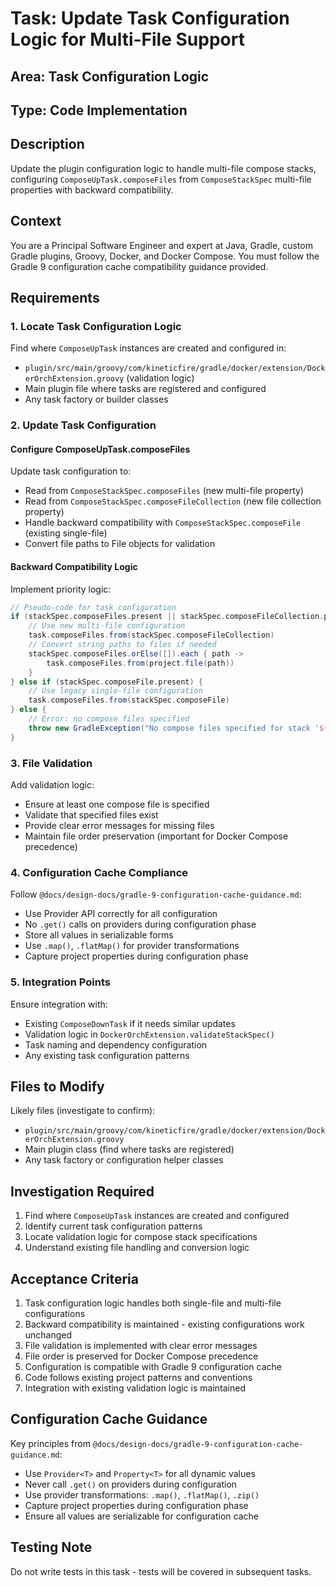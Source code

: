 # Task: Update Task Configuration Logic for Multi-File Support

## Area: Task Configuration Logic

## Type: Code Implementation

## Description
Update the plugin configuration logic to handle multi-file compose stacks, configuring `ComposeUpTask.composeFiles` from `ComposeStackSpec` multi-file properties with backward compatibility.

## Context
You are a Principal Software Engineer and expert at Java, Gradle, custom Gradle plugins, Groovy, Docker, and Docker Compose. You must follow the Gradle 9 configuration cache compatibility guidance provided.

## Requirements

### 1. Locate Task Configuration Logic
Find where `ComposeUpTask` instances are created and configured in:
- `plugin/src/main/groovy/com/kineticfire/gradle/docker/extension/DockerOrchExtension.groovy` (validation logic)
- Main plugin file where tasks are registered and configured
- Any task factory or builder classes

### 2. Update Task Configuration

#### Configure ComposeUpTask.composeFiles
Update task configuration to:
- Read from `ComposeStackSpec.composeFiles` (new multi-file property)
- Read from `ComposeStackSpec.composeFileCollection` (new file collection property)  
- Handle backward compatibility with `ComposeStackSpec.composeFile` (existing single-file)
- Convert file paths to File objects for validation

#### Backward Compatibility Logic
Implement priority logic:
```groovy
// Pseudo-code for task configuration
if (stackSpec.composeFiles.present || stackSpec.composeFileCollection.present) {
    // Use new multi-file configuration
    task.composeFiles.from(stackSpec.composeFileCollection)
    // Convert string paths to files if needed
    stackSpec.composeFiles.orElse([]).each { path ->
        task.composeFiles.from(project.file(path))
    }
} else if (stackSpec.composeFile.present) {
    // Use legacy single-file configuration  
    task.composeFiles.from(stackSpec.composeFile)
} else {
    // Error: no compose files specified
    throw new GradleException("No compose files specified for stack '${stackSpec.name}'")
}
```

### 3. File Validation
Add validation logic:
- Ensure at least one compose file is specified
- Validate that specified files exist
- Provide clear error messages for missing files
- Maintain file order preservation (important for Docker Compose precedence)

### 4. Configuration Cache Compliance
Follow `@docs/design-docs/gradle-9-configuration-cache-guidance.md`:
- Use Provider API correctly for all configuration
- No `.get()` calls on providers during configuration phase
- Store all values in serializable forms
- Use `.map()`, `.flatMap()` for provider transformations
- Capture project properties during configuration phase

### 5. Integration Points
Ensure integration with:
- Existing `ComposeDownTask` if it needs similar updates
- Validation logic in `DockerOrchExtension.validateStackSpec()`
- Task naming and dependency configuration
- Any existing task configuration patterns

## Files to Modify
Likely files (investigate to confirm):
- `plugin/src/main/groovy/com/kineticfire/gradle/docker/extension/DockerOrchExtension.groovy`
- Main plugin class (find where tasks are registered)
- Any task factory or configuration helper classes

## Investigation Required
1. Find where `ComposeUpTask` instances are created and configured
2. Identify current task configuration patterns
3. Locate validation logic for compose stack specifications
4. Understand existing file handling and conversion logic

## Acceptance Criteria
1. Task configuration logic handles both single-file and multi-file configurations
2. Backward compatibility is maintained - existing configurations work unchanged
3. File validation is implemented with clear error messages
4. File order is preserved for Docker Compose precedence
5. Configuration is compatible with Gradle 9 configuration cache
6. Code follows existing project patterns and conventions
7. Integration with existing validation logic is maintained

## Configuration Cache Guidance
Key principles from `@docs/design-docs/gradle-9-configuration-cache-guidance.md`:
- Use `Provider<T>` and `Property<T>` for all dynamic values
- Never call `.get()` on providers during configuration
- Use provider transformations: `.map()`, `.flatMap()`, `.zip()`
- Capture project properties during configuration phase
- Ensure all values are serializable for configuration cache

## Testing Note
Do not write tests in this task - tests will be covered in subsequent tasks.